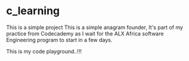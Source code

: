# c_learning
This is a simple project 
This is a simple anagram founder, It's part of my practice from Codecademy as I wait for the ALX Africa software Engineering program to start in a few days.

This is my code playground..!!!
